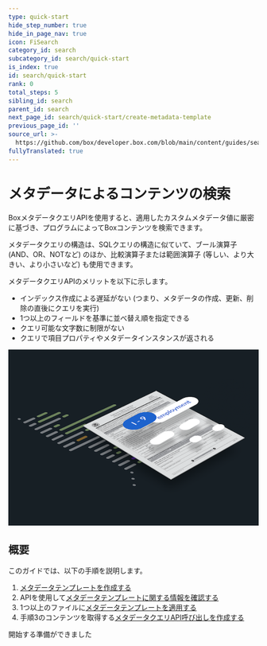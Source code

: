 ```yaml
---
type: quick-start
hide_step_number: true
hide_in_page_nav: true
icon: FiSearch
category_id: search
subcategory_id: search/quick-start
is_index: true
id: search/quick-start
rank: 0
total_steps: 5
sibling_id: search
parent_id: search
next_page_id: search/quick-start/create-metadata-template
previous_page_id: ''
source_url: >-
  https://github.com/box/developer.box.com/blob/main/content/guides/search/quick-start/0-index.md
fullyTranslated: true
---
```

# メタデータによるコンテンツの検索

BoxメタデータクエリAPIを使用すると、適用したカスタムメタデータ値に厳密に基づき、プログラムによってBoxコンテンツを検索できます。

メタデータクエリの構造は、SQLクエリの構造に似ていて、ブール演算子 (AND、OR、NOTなど) のほか、比較演算子または範囲演算子 (等しい、より大きい、より小さいなど) も使用できます。

メタデータクエリAPIのメリットを以下に示します。

* インデックス作成による遅延がない (つまり、メタデータの作成、更新、削除の直後にクエリを実行)
* 1つ以上のフィールドを基準に並べ替え順を指定できる
* クエリ可能な文字数に制限がない
* クエリで項目プロパティやメタデータインスタンスが返される

<ImageFrame center>

![メタデータ](./images/metadata.png)

</ImageFrame>

## 概要

このガイドでは、以下の手順を説明します。

1. [メタデータテンプレートを作成する][stepone]
2. APIを使用して[メタデータテンプレートに関する情報を確認する][steptwo]
3. 1つ以上のファイルに[メタデータテンプレートを適用する][stepthree]
4. 手順3のコンテンツを取得する[メタデータクエリAPI呼び出しを作成する][stepfour]

<Next>

開始する準備ができました

</Next>

[stepone]: g://search/quick-start/create-metadata-template/

[steptwo]: g://search/quick-start/locate-template-info/

[stepthree]: g://search/quick-start/apply-template-to-file/

[stepfour]: g://search/quick-start/metadata-query-api/
